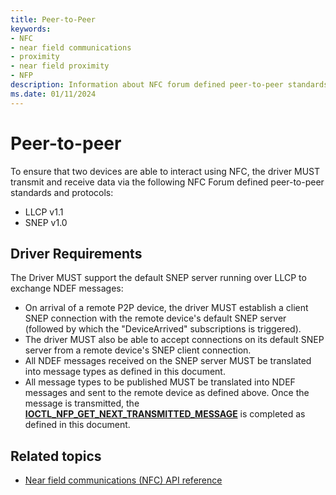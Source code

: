 ```yaml
---
title: Peer-to-Peer
keywords:
- NFC
- near field communications
- proximity
- near field proximity
- NFP
description: Information about NFC forum defined peer-to-peer standards and protocols that ensure devices are able to interact using NFC.
ms.date: 01/11/2024
---
```


# Peer-to-peer

To ensure that two devices are able to interact using NFC, the driver MUST transmit and receive data via the following NFC Forum defined peer-to-peer standards and protocols:

- LLCP v1.1
- SNEP v1.0

## Driver Requirements

The Driver MUST support the default SNEP server running over LLCP to exchange NDEF messages:

- On arrival of a remote P2P device, the driver MUST establish a client SNEP connection with the remote device's default SNEP server (followed by which the "DeviceArrived" subscriptions is triggered).
- The driver MUST also be able to accept connections on its default SNEP server from a remote device's SNEP client connection.
- All NDEF messages received on the SNEP server MUST be translated into message types as defined in this document.
- All message types to be published MUST be translated into NDEF messages and sent to the remote device as defined above. Once the message is transmitted, the [**IOCTL_NFP_GET_NEXT_TRANSMITTED_MESSAGE**](/windows-hardware/drivers/ddi/nfpdev/ni-nfpdev-ioctl_nfp_get_next_transmitted_message) is completed as defined in this document.

## Related topics

- [Near field communications (NFC) API reference](/windows-hardware/drivers/ddi/_nfpdrivers/)
